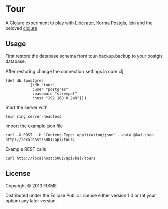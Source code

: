 # Tour

A Clojure experiment to play with [Liberator](http://clojure-liberator.github.io/liberator/), [Korma](http://sqlkorma.com/) [Postgis](http://postgis.net/), [lein](http://leiningen.org/) and the beloved [clojure](http://clojure.org/)

## Usage

First restore the database schema from tour-backup.backup to your postgis database. 

After restoring change the connection settings in core.clj

```
(def db (postgres 
           {:db "tour"
            :user "postgres" 
            :password "strempel"
            :host "192.168.0.249"}))
```

Start the server with

```
lein ring server-headless
```

Import the example json file

```
curl -X POST  -H "Content-Type: application/json" --data @kai.json http://localhost:5001/api/tour/
```
Example REST calls

```
curl http://localhost:5001/api/kai/tours
```

## License

Copyright © 2013 FIXME

Distributed under the Eclipse Public License either version 1.0 or (at
your option) any later version.
